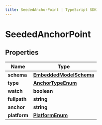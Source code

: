 ```yaml
---
title: SeededAnchorPoint | TypeScript SDK
---
```



# SeededAnchorPoint


## Properties

Name | Type
------------ | -------------
**schema** | [**EmbeddedModelSchema**](EmbeddedModelSchema)
**type** | [**AnchorTypeEnum**](AnchorTypeEnum)
**watch** | **boolean**
**fullpath** | **string**
**anchor** | **string**
**platform** | [**PlatformEnum**](PlatformEnum)


